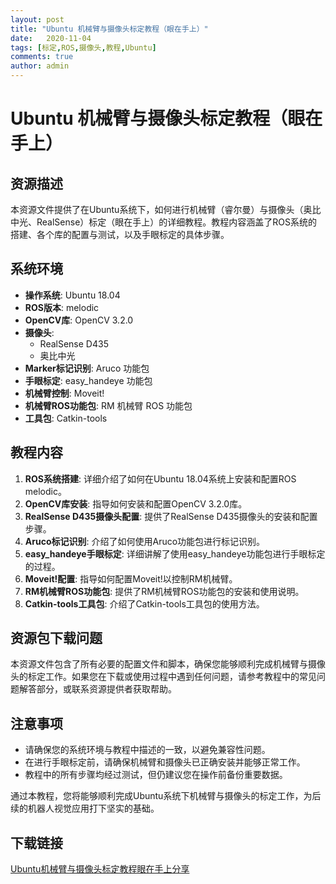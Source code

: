 ```yaml
---
layout: post
title: "Ubuntu 机械臂与摄像头标定教程（眼在手上）"
date:   2020-11-04
tags: [标定,ROS,摄像头,教程,Ubuntu]
comments: true
author: admin
---
```

# Ubuntu 机械臂与摄像头标定教程（眼在手上）

## 资源描述

本资源文件提供了在Ubuntu系统下，如何进行机械臂（睿尔曼）与摄像头（奥比中光、RealSense）标定（眼在手上）的详细教程。教程内容涵盖了ROS系统的搭建、各个库的配置与测试，以及手眼标定的具体步骤。

## 系统环境

- **操作系统**: Ubuntu 18.04
- **ROS版本**: melodic
- **OpenCV库**: OpenCV 3.2.0
- **摄像头**: 
  - RealSense D435
  - 奥比中光
- **Marker标记识别**: Aruco 功能包
- **手眼标定**: easy_handeye 功能包
- **机械臂控制**: Moveit!
- **机械臂ROS功能包**: RM 机械臂 ROS 功能包
- **工具包**: Catkin-tools

## 教程内容

1. **ROS系统搭建**: 详细介绍了如何在Ubuntu 18.04系统上安装和配置ROS melodic。
2. **OpenCV库安装**: 指导如何安装和配置OpenCV 3.2.0库。
3. **RealSense D435摄像头配置**: 提供了RealSense D435摄像头的安装和配置步骤。
4. **Aruco标记识别**: 介绍了如何使用Aruco功能包进行标记识别。
5. **easy_handeye手眼标定**: 详细讲解了使用easy_handeye功能包进行手眼标定的过程。
6. **Moveit!配置**: 指导如何配置Moveit!以控制RM机械臂。
7. **RM机械臂ROS功能包**: 提供了RM机械臂ROS功能包的安装和使用说明。
8. **Catkin-tools工具包**: 介绍了Catkin-tools工具包的使用方法。

## 资源包下载问题

本资源文件包含了所有必要的配置文件和脚本，确保您能够顺利完成机械臂与摄像头的标定工作。如果您在下载或使用过程中遇到任何问题，请参考教程中的常见问题解答部分，或联系资源提供者获取帮助。

## 注意事项

- 请确保您的系统环境与教程中描述的一致，以避免兼容性问题。
- 在进行手眼标定前，请确保机械臂和摄像头已正确安装并能够正常工作。
- 教程中的所有步骤均经过测试，但仍建议您在操作前备份重要数据。

通过本教程，您将能够顺利完成Ubuntu系统下机械臂与摄像头的标定工作，为后续的机器人视觉应用打下坚实的基础。

## 下载链接

[Ubuntu机械臂与摄像头标定教程眼在手上分享](https://pan.quark.cn/s/3a53717120d0)